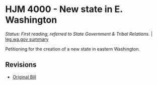 # HJM 4000 - New state in E. Washington
*Status: First reading, referred to State Government & Tribal Relations.* | [leg.wa.gov summary](https://app.leg.wa.gov/billsummary?BillNumber=4000&Year=2021)

Petitioning for the creation of a new state in eastern Washington.

## Revisions
* [Original Bill](1/)